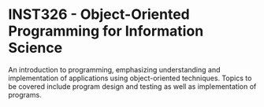 # INST326 - Object-Oriented Programming for Information Science 
An introduction to programming, emphasizing understanding and implementation of applications using object-oriented techniques. Topics to be covered include program design and testing as well as implementation of programs.
